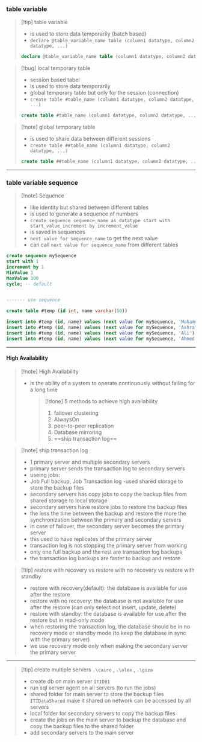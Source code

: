 ### table variable

> [!tip] table variable
>
> - is used to store data temporarily (batch based)
> - `declare @table_variable_name table (column1 datatype, column2 datatype, ...)`
>
> ```sql
> declare @table_variable_name table (column1 datatype, column2 datatype, ...)
> ```

> [!bug] local temporary table
>
> - session based tabel
> - is used to store data temporarily
> - global temporary table but only for the session (connection)
> - `create table #table_name (column1 datatype, column2 datatype, ...)`
>
> ```sql
> create table #table_name (column1 datatype, column2 datatype, ...)
> ```

> [!note] global temporary table
>
> - is used to share data between different sessions
> - `create table ##table_name (column1 datatype, column2 datatype, ...)`
>
> ```sql
> create table ##table_name (column1 datatype, column2 datatype, ...)
> ```

---

### table variable sequence

> [!note] Sequence
>
> - like identity but shared between different tables
> - is used to generate a sequence of numbers
> - `create sequence sequence_name as datatype start with start_value increment by increment_value`
> - is saved in sequences
> - `next value for sequence_name` to get the next value
> - can call `next value for sequence_name` from different tables

```sql
create sequence mySequence
start with 1
increment by 1
MinValue 1
MaxValue 100
cycle; -- default


------- use sequence

create table #temp (id int, name varchar(50))

insert into #temp (id, name) values (next value for mySequence, 'Muhammad') -- 1
insert into #temp (id, name) values (next value for mySequence, 'Ashraf') -- 2
insert into #temp (id, name) values (next value for mySequence, 'Ali') -- 3
insert into #temp (id, name) values (next value for mySequence, 'Ahmed') -- 4
```

---

#### High Availability

> [!note] High Availability
>
> - is the ability of a system to operate continuously without failing for a long time
>   > [!done] 5 methods to achieve high availability
>   >
>   > 1. failover clustering
>   > 2. AlwaysOn
>   > 3. peer-to-peer replication
>   > 4. Database mirroring
>   > 5. ==ship transaction log==

> [!note] ship transaction log
>
> - 1 primary server and multiple secondary servers
> - primary server sends the transaction log to secondary servers
> - useing jobs:
> - Job Full backup, Job Transaction log
>   -used shared storage to store the backup files
> - secondary servers has copy jobs to copy the backup files from shared storage to local storage
> - secondary servers have restore jobs to restore the backup files
> - the less the time between the backup and restore the more the synchronization between the primary and secondary servers
> - in case of failover, the secondary server becomes the primary server
> - this used to have replicates of the primary server
> - transaction log is not stopping the primary server from working
> - only one full backup and the rest are transaction log backups
> - the transaction log backups are faster to backup and restore


>[!tip] restore with recovery vs restore with no recovery vs restore with standby
> - restore with recovery(default): the database is available for use after the restore
> - restore with no recovery: the database is not available for use after the restore (can only select not insert, update, delete)
> - restore with standby: the database is available for use after the restore but in read-only mode
> - when restoring the transaction log, the database should be in no recovery mode or standby mode (to keep the database in sync with the primary server)
> - we use recovery mode only when making the secondary server the primary server


---

>[!tip] create multiple servers
> `.\cairo` , `.\alex` , `.\giza`
> - create db on main server `ITIDB1`
> - run sql server agent on all servers (to run the jobs)
> - shared folder for main server to store the backup files `ITIDataShared` make it shared on network can be accessed by all servers
> - local folder for secondary servers to copy the backup files
> - create the jobs on the main server to backup the database and copy the backup files to the shared folder
> - add secondary servers to the main server